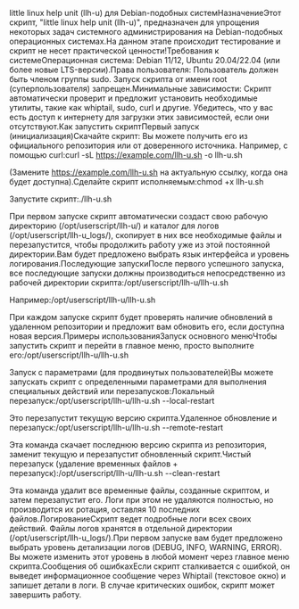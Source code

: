 little linux help unit (llh-u) для Debian-подобных системНазначениеЭтот скрипт, "little linux help unit (llh-u)", предназначен для упрощения некоторых задач системного администрирования на Debian-подобных операционных системах.На данном этапе происходит тестирование и скрипт не несет практической ценности!Требования к системеОперационная система: Debian 11/12, Ubuntu 20.04/22.04 (или более новые LTS-версии).Права пользователя: Пользователь должен быть членом группы sudo. Запуск скрипта от имени root (суперпользователя) запрещен.Минимальные зависимости: Скрипт автоматически проверит и предложит установить необходимые утилиты, такие как whiptail, sudo, curl и другие. Убедитесь, что у вас есть доступ к интернету для загрузки этих зависимостей, если они отсутствуют.Как запустить скриптПервый запуск (инициализация)Скачайте скрипт: Вы можете получить его из официального репозитория или от доверенного источника. Например, с помощью curl:curl -sL https://example.com/llh-u.sh -o llh-u.sh

(Замените https://example.com/llh-u.sh на актуальную ссылку, когда она будет доступна).Сделайте скрипт исполняемым:chmod +x llh-u.sh

Запустите скрипт:./llh-u.sh

При первом запуске скрипт автоматически создаст свою рабочую директорию (/opt/userscript/llh-u/) и каталог для логов (/opt/userscript/llh-u_logs/), скопирует в них все необходимые файлы и перезапустится, чтобы продолжить работу уже из этой постоянной директории.Вам будет предложено выбрать язык интерфейса и уровень логирования.Последующие запускиПосле первого успешного запуска, все последующие запуски должны производиться непосредственно из рабочей директории скрипта:/opt/userscript/llh-u/llh-u.sh

Например:/opt/userscript/llh-u/llh-u.sh

При каждом запуске скрипт будет проверять наличие обновлений в удаленном репозитории и предложит вам обновить его, если доступна новая версия.Примеры использованияЗапуск основного менюЧтобы запустить скрипт и перейти в главное меню, просто выполните его:/opt/userscript/llh-u/llh-u.sh

Запуск с параметрами (для продвинутых пользователей)Вы можете запускать скрипт с определенными параметрами для выполнения специальных действий или перезапусков:Локальный перезапуск:/opt/userscript/llh-u/llh-u.sh --local-restart

Это перезапустит текущую версию скрипта.Удаленное обновление и перезапуск:/opt/userscript/llh-u/llh-u.sh --remote-restart

Эта команда скачает последнюю версию скрипта из репозитория, заменит текущую и перезапустит обновленный скрипт.Чистый перезапуск (удаление временных файлов + перезапуск):/opt/userscript/llh-u/llh-u.sh --clean-restart

Эта команда удалит все временные файлы, созданные скриптом, и затем перезапустит его. Логи при этом не удаляются полностью, но производится их ротация, оставляя 10 последних файлов.ЛогированиеСкрипт ведет подробные логи всех своих действий. Файлы логов хранятся в отдельной директории (/opt/userscript/llh-u_logs/).При первом запуске вам будет предложено выбрать уровень детализации логов (DEBUG, INFO, WARNING, ERROR). Вы можете изменить этот уровень в любой момент через главное меню скрипта.Сообщения об ошибкахЕсли скрипт сталкивается с ошибкой, он выведет информационное сообщение через Whiptail (текстовое окно) и запишет детали в логи. В случае критических ошибок, скрипт может завершить работу.